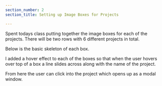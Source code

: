 ```yaml
---
section_number: 2
section_title: Setting up Image Boxes for Projects

---
```

Spent todays class putting together the image boxes for each of the projects.
There will be two rows with 6 different projects in total.

Below is the basic skeleton of each box.

<script src="https://snipsave.com/embed/qC5hMatzjxi2taqu2k.js"></script>


I added a hover effect to each of the boxes so that when the user hovers over top of a box a line slides across along with the name of the project.

<script src="https://snipsave.com/embed/HdHRlvRfHjXDV24POS.js"></script>

From here the user can click into the project which opens up as a modal window.
